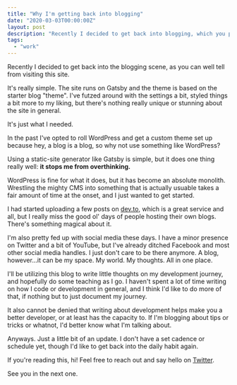 ```yaml
---
title: "Why I'm getting back into blogging"
date: "2020-03-03T00:00:00Z"
layout: post
description: "Recently I decided to get back into blogging, which you probably figured out by visiting the site. It's a simple setup, but it does one thing really well: it stops me from overthinking."
tags:
  - "work"
---
```


Recently I decided to get back into the blogging scene, as you can well tell from visiting this site.

It's really simple. The site runs on Gatsby and the theme is based on the starter blog "theme". I've futzed around with the settings a bit, styled things a bit more to my liking, but there's nothing really unique or stunning about the site in general.

It's just what I needed.

In the past I've opted to roll WordPress and get a custom theme set up because hey, a blog is a blog, so why not use something like WordPress?

Using a static-site generator like Gatsby is simple, but it does one thing really well: **it stops me from overthinking.**

WordPress is fine for what it does, but it has become an absolute monolith. Wrestling the mighty CMS into something that is actually usuable takes a fair amount of time at the onset, and I just wanted to get started.

I had started uploading a few posts on <a href="https://dev.to" target="_blank" rel="noopener">dev.to</a>, which is a great service and all, but I really miss the good ol' days of people hosting their own blogs. There's something magical about it.

I'm also pretty fed up with social media these days. I have a minor presence on Twitter and a bit of YouTube, but I've already ditched Facebook and most other social media handles. I just don't care to be there anymore. A blog, however...it can be my space. My world. My thoughts. All in one place.

I'll be utilizing this blog to write little thoughts on my development journey, and hopefully do some teaching as I go. I haven't spent a lot of time writing on how I code or development in general, and I think I'd like to do more of that, if nothing but to just document my journey.

It also cannot be denied that writing about development helps make you a better developer, or at least has the capacity to. If I'm blogging about tips or tricks or whatnot, I'd better know what I'm talking about.

Anyways. Just a little bit of an update. I don't have a set cadence or schedule yet, though I'd like to get back into the daily habit again.

If you're reading this, hi! Feel free to reach out and say hello on <a href="https://twitter.com/corydhmiller" target="_blank" rel="noopener">Twitter</a>.

See you in the next one.